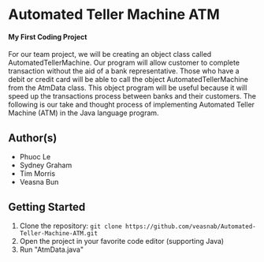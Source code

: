 # Automated Teller Machine ATM 
#### My First Coding Project
For our team project, we will be creating an object class called AutomatedTellerMachine. Our program will allow customer to complete transaction without the aid of a bank representative. Those who have a debit or credit card will be able to call the object AutomatedTellerMachine from the AtmData class. This object program will be useful because it will speed up the transactions process between banks and their customers. The following is our take and thought process of implementing Automated Teller Machine (ATM) in the Java language program. 

## Author(s)
- Phuoc Le
- Sydney Graham
- Tim Morris
- Veasna Bun

## Getting Started
1. Clone the repository: `git clone https://github.com/veasnab/Automated-Teller-Machine-ATM.git`
2. Open the project in your favorite code editor (supporting Java)
3. Run "AtmData.java" 
